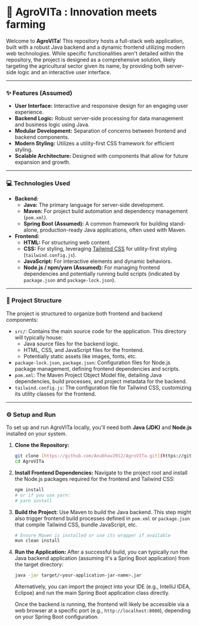 # 🌿 AgroVITa : Innovation meets farming

Welcome to **AgroVITa**! This repository hosts a full-stack web application, built with a robust Java backend and a dynamic frontend utilizing modern web technologies. While specific functionalities aren't detailed within the repository, the project is designed as a comprehensive solution, likely targeting the agricultural sector given its name, by providing both server-side logic and an interactive user interface.

---

### ✨ Features (Assumed)

* **User Interface:** Interactive and responsive design for an engaging user experience.
* **Backend Logic:** Robust server-side processing for data management and business logic using Java.
* **Modular Development:** Separation of concerns between frontend and backend components.
* **Modern Styling:** Utilizes a utility-first CSS framework for efficient styling.
* **Scalable Architecture:** Designed with components that allow for future expansion and growth.

---

### 💻 Technologies Used

* **Backend:**
    * **Java:** The primary language for server-side development.
    * **Maven:** For project build automation and dependency management (`pom.xml`).
    * **Spring Boot (Assumed):** A common framework for building stand-alone, production-ready Java applications, often used with Maven.
* **Frontend:**
    * **HTML:** For structuring web content.
    * **CSS:** For styling, leveraging [Tailwind CSS](https://tailwindcss.com/) for utility-first styling (`tailwind.config.js`).
    * **JavaScript:** For interactive elements and dynamic behaviors.
    * **Node.js / npm/yarn (Assumed):** For managing frontend dependencies and potentially running build scripts (indicated by `package.json` and `package-lock.json`).

---

### 📂 Project Structure

The project is structured to organize both frontend and backend components:

* `src/`: Contains the main source code for the application. This directory will typically house:
    * Java source files for the backend logic.
    * HTML, CSS, and JavaScript files for the frontend.
    * Potentially static assets like images, fonts, etc.
* `package-lock.json`, `package.json`: Configuration files for Node.js package management, defining frontend dependencies and scripts.
* `pom.xml`: The Maven Project Object Model file, detailing Java dependencies, build processes, and project metadata for the backend.
* `tailwind.config.js`: The configuration file for Tailwind CSS, customizing its utility classes for the frontend.

---

### ⚙️ Setup and Run

To set up and run AgroVITa locally, you'll need both **Java (JDK)** and **Node.js** installed on your system.

1.  **Clone the Repository:**
    ```bash
    git clone [https://github.com/Anubhav2912/AgroVITa.git](https://github.com/Anubhav2912/AgroVITa.git)
    cd AgroVITa
    ```
2.  **Install Frontend Dependencies:**
    Navigate to the project root and install the Node.js packages required for the frontend and Tailwind CSS:
    ```bash
    npm install
    # or if you use yarn:
    # yarn install
    ```
3.  **Build the Project:**
    Use Maven to build the Java backend. This step might also trigger frontend build processes defined in `pom.xml` or `package.json` that compile Tailwind CSS, bundle JavaScript, etc.
    ```bash
    # Ensure Maven is installed or use its wrapper if available
    mvn clean install
    ```
4.  **Run the Application:**
    After a successful build, you can typically run the Java backend application (assuming it's a Spring Boot application) from the target directory:
    ```bash
    java -jar target/<your-application-jar-name>.jar
    ```
    Alternatively, you can import the project into your IDE (e.g., IntelliJ IDEA, Eclipse) and run the main Spring Boot application class directly.

    Once the backend is running, the frontend will likely be accessible via a web browser at a specific port (e.g., `http://localhost:8080`), depending on your Spring Boot configuration.
